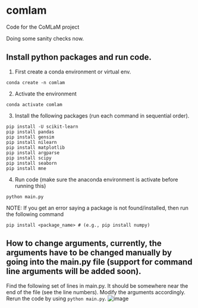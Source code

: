 # comlam
Code for the CoMLaM project

Doing some sanity checks now.

## Install python packages and run code.

1. First create a conda environment or virtual env.
```
conda create -n comlam
```

2. Activate the environment
```
conda activate comlam
```

3. Install the following packages (run each command in sequential order).
```
pip install -U scikit-learn
pip install pandas
pip install gensim
pip install nilearn
pip install matplotlib
pip install argparse
pip install scipy
pip install seaborn
pip install mne
```


4. Run code (make sure the anaconda environment is activate before running this)
```
python main.py
```
NOTE: If you get an error saying a package is not found/installed, then run the following command
```
pip install <package_name> # (e.g., pip install numpy)
```

## How to change arguments, currently, the arguments have to be changed manually by going into the main.py file (support for command line arguments will be added soon).
Find the following set of lines in main.py. It should be somewhere near the end of the file (see the line numbers). Modify the arguments accordingly. Rerun the code by using ```python main.py```.
![image](https://user-images.githubusercontent.com/17592815/227997117-40ec8064-2e44-4240-a119-49346aa86bbc.png)




